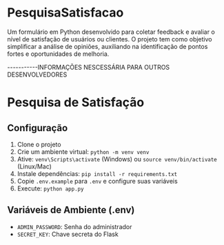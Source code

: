 # PesquisaSatisfacao
Um formulário em Python desenvolvido para coletar feedback e avaliar o nível de satisfação de usuários ou clientes. O projeto tem como objetivo simplificar a análise de opiniões, auxiliando na identificação de pontos fortes e oportunidades de melhoria.


-----------INFORMAÇÕES NESCESSÁRIA PARA OUTROS DESENVOLVEDORES

# Pesquisa de Satisfação

## Configuração

1. Clone o projeto
2. Crie um ambiente virtual: `python -m venv venv`
3. Ative: `venv\Scripts\activate` (Windows) ou `source venv/bin/activate` (Linux/Mac)
4. Instale dependências: `pip install -r requirements.txt`
5. Copie `.env.example` para `.env` e configure suas variáveis
6. Execute: `python app.py`

## Variáveis de Ambiente (.env)

- `ADMIN_PASSWORD`: Senha do administrador
- `SECRET_KEY`: Chave secreta do Flask